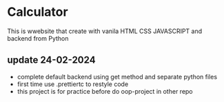 # Calculator
This is wwebsite that create with vanila HTML CSS JAVASCRIPT and backend from Python

## update 24-02-2024
- complete default backend using get method and separate python files
- first time use .prettiertc to restyle code
- this project is for practice before do oop-project in other repo
